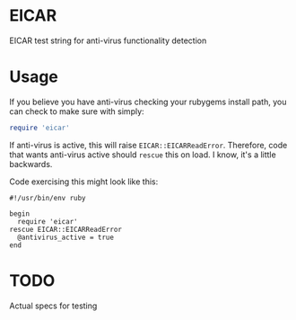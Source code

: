 EICAR
=====

EICAR test string for anti-virus functionality detection

Usage
=====

If you believe you have anti-virus checking your rubygems install path,
you can check to make sure with simply:

````ruby
require 'eicar'
````

If anti-virus is active, this will raise `EICAR::EICARReadError`.
Therefore, code that wants anti-virus active should `rescue` this on
load. I know, it's a little backwards.

Code exercising this might look like this:

````
#!/usr/bin/env ruby

begin
  require 'eicar'
rescue EICAR::EICARReadError
  @antivirus_active = true
end
````

TODO
====

Actual specs for testing

